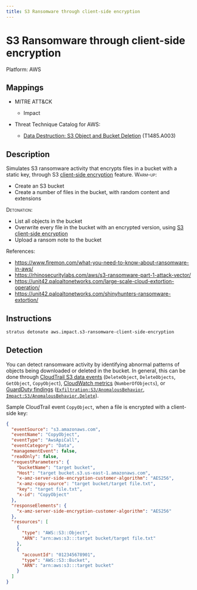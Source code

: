 ```yaml
---
title: S3 Ransomware through client-side encryption
---
```


# S3 Ransomware through client-side encryption




Platform: AWS

## Mappings

- MITRE ATT&CK
    - Impact


- Threat Technique Catalog for AWS:
  
    - [Data Destruction: S3 Object and Bucket Deletion](https://aws-samples.github.io/threat-technique-catalog-for-aws/Techniques/T1485.A003.html) (T1485.A003)
  


## Description


Simulates S3 ransomware activity that encrypts files in a bucket with a static key, through S3 [client-side encryption](https://docs.aws.amazon.com/AmazonS3/latest/userguide/UsingClientSideEncryption.html) feature.
<span style="font-variant: small-caps;">Warm-up</span>: 

- Create an S3 bucket
- Create a number of files in the bucket, with random content and extensions

<span style="font-variant: small-caps;">Detonation</span>: 

- List all objects in the bucket
- Overwrite every file in the bucket with an encrypted version, using [S3 client-side encryption](https://docs.aws.amazon.com/AmazonS3/latest/userguide/UsingClientSideEncryption.html)
- Upload a ransom note to the bucket

References:

- https://www.firemon.com/what-you-need-to-know-about-ransomware-in-aws/
- https://rhinosecuritylabs.com/aws/s3-ransomware-part-1-attack-vector/
- https://unit42.paloaltonetworks.com/large-scale-cloud-extortion-operation/
- https://unit42.paloaltonetworks.com/shinyhunters-ransomware-extortion/


## Instructions

```bash title="Detonate with Stratus Red Team"
stratus detonate aws.impact.s3-ransomware-client-side-encryption
```
## Detection


You can detect ransomware activity by identifying abnormal patterns of objects being downloaded or deleted in the bucket. 
In general, this can be done through [CloudTrail S3 data events](https://docs.aws.amazon.com/AmazonS3/latest/userguide/cloudtrail-logging-s3-info.html#cloudtrail-object-level-tracking) (<code>DeleteObject</code>, <code>DeleteObjects</code>, <code>GetObject</code>, <code>CopyObject</code>),
[CloudWatch metrics](https://docs.aws.amazon.com/AmazonS3/latest/userguide/metrics-dimensions.html#s3-request-cloudwatch-metrics) (<code>NumberOfObjects</code>),
or [GuardDuty findings](https://docs.aws.amazon.com/guardduty/latest/ug/guardduty_finding-types-active.html) (<code>[Exfiltration:S3/AnomalousBehavior](https://docs.aws.amazon.com/guardduty/latest/ug/guardduty_finding-types-s3.html#exfiltration-s3-anomalousbehavior)</code>, <code>[Impact:S3/AnomalousBehavior.Delete](https://docs.aws.amazon.com/guardduty/latest/ug/guardduty_finding-types-s3.html#impact-s3-anomalousbehavior-delete)</code>).

Sample CloudTrail event <code>CopyObject</code>, when a file is encrypted with a client-side key:

```json hl_lines="3 9 11 12"
{
  "eventSource": "s3.amazonaws.com",
  "eventName": "CopyObject",
  "eventType": "AwsApiCall",
  "eventCategory": "Data",
  "managementEvent": false,
  "readOnly": false,
  "requestParameters": {
    "bucketName": "target bucket",
    "Host": "target bucket.s3.us-east-1.amazonaws.com",
    "x-amz-server-side-encryption-customer-algorithm": "AES256",
    "x-amz-copy-source": "target bucket/target file.txt",
    "key": "target file.txt",
    "x-id": "CopyObject"
  },
  "responseElements": {
    "x-amz-server-side-encryption-customer-algorithm": "AES256"
  },
  "resources": [
    {
      "type": "AWS::S3::Object",
      "ARN": "arn:aws:s3:::target bucket/target file.txt"
    },
    {
      "accountId": "012345678901",
      "type": "AWS::S3::Bucket",
      "ARN": "arn:aws:s3:::target bucket"
    }
  ]
}
```


